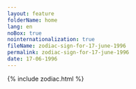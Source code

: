 ```yaml
---
layout: feature
folderName: home
lang: en
noBox: true
nointernationalization: true
fileName: zodiac-sign-for-17-june-1996
permalink: zodiac-sign-for-17-june-1996
date: 17-06-1996
---
```

{% include zodiac.html %}
